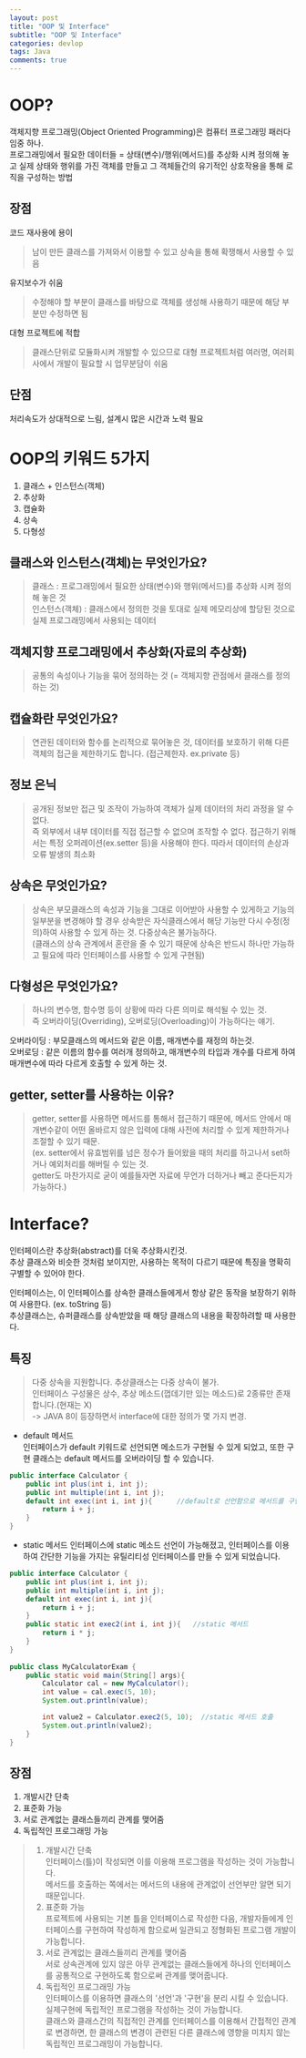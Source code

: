 ```yaml
---
layout: post
title: "OOP 및 Interface"
subtitle: "OOP 및 Interface"
categories: devlop
tags: Java
comments: true
---
```


# OOP?
객체지향 프로그래밍(Object Oriented Programming)은 컴퓨터 프로그래밍 패러다임중 하나.      
프로그래밍에서 필요한 데이터들 = 상태(변수)/행위(메서드)를 추상화 시켜 정의해 놓고 실제 상태와 행위를 가진 객체를 만들고 그 객체들간의 유기적인 상호작용을 통해 로직을 구성하는 방법

## 장점
코드 재사용에 용이
> 남이 만든 클래스를 가져와서 이용할 수 있고 상속을 통해 확쟁해서 사용할 수 있음

유지보수가 쉬움
> 수정해야 할 부분이 클래스를 바탕으로 객체를 생성해 사용하기 때문에 해당 부분만 수정하면 됨

대형 프로젝트에 적합
> 클래스단위로 모듈화시켜  개발할 수 있으므로 대형 프로젝트처럼 여러명, 여러회사에서 개발이 필요할 시 업무분담이 쉬움

## 단점
처리속도가 상대적으로 느림, 설계시 많은 시간과 노력 필요



# OOP의 키워드 5가지
1. 클래스 + 인스턴스(객체)
2. 추상화
3. 캡슐화
4. 상속
5. 다형성

## 클래스와 인스턴스(객체)는 무엇인가요?
> 클래스 : 프로그래밍에서 필요한 상태(변수)와 행위(메서드)를 추상화 시켜 정의해 놓은 것    
인스턴스(객체) : 클래스에서 정의한 것을 토대로 실제 메모리상에 할당된 것으로 실제 프로그래밍에서 사용되는 데이터

## 객체지향 프로그래밍에서 추상화(자료의 추상화)
> 공통의 속성이나 기능을 묶어 정의하는 것
(= 객체지향 관점에서 클래스를 정의하는 것)

## 캡슐화란 무엇인가요?
> 연관된 데이터와 함수를 논리적으로 묶어놓은 것, 데이터를 보호하기 위해 다른 객체의 접근을 제한하기도 합니다.
(접근제한자. ex.private 등)

## 정보 은닉
> 공개된 정보만 접근 및 조작이 가능하여 객체가 실제 데이터의 처리 과정을 알 수 없다.  
즉 외부에서 내부 데이터를 직접 접근할 수 없으며 조작할 수 없다. 접근하기 위해서는 특정 오퍼레이션(ex.setter 등)을 사용해야 한다.
따라서 데이터의 손상과 오류 발생의 최소화

## 상속은 무엇인가요?
> 상속은 부모클래스의 속성과 기능을 그대로 이어받아 사용할 수 있게하고 기능의 일부분을 변경해야 할 경우 상속받은 자식클래스에서 해당 기능만 다시 수정(정의)하여 사용할 수 있게 하는 것.
다중상속은 불가능하다.   
(클래스의 상속 관계에서 혼란을 줄 수 있기 때문에 상속은 반드시 하나만 가능하고 필요에 따라 인터페이스를 사용할 수 있게 구현됨)

## 다형성은 무엇인가요?
> 하나의 변수명, 함수명 등이 상황에 따라 다른 의미로 해석될 수 있는 것.   
즉 오버라이딩(Overriding), 오버로딩(Overloading)이 가능하다는 얘기.

오버라이딩 : 부모클래스의 메서드와 같은 이름, 매개변수를 재정의 하는것.   
오버로딩 : 같은 이름의 함수를 여러개 정의하고, 매개변수의 타입과 개수를 다르게 하여 매개변수에 따라 다르게 호출할 수 있게 하는 것.

## getter, setter를 사용하는 이유?
> getter, setter를 사용하면 메서드를 통해서 접근하기 때문에, 메서드 안에서 매개변수같이 어떤 올바르지 않은 입력에 대해 사전에 처리할 수 있게 제한하거나 조절할 수 있기 때문.   
(ex. setter에서 유효범위를 넘은 정수가 들어왔을 때의 처리를 하고나서 set하거나 예외처리를 해버릴 수 있는 것.   
getter도 마찬가지로 굳이 예를들자면 자료에 무언가 더하거나 빼고 준다든지가 가능하다.)



# Interface?
인터페이스란 추상화(abstract)를 더욱 추상화시킨것.   
추상 클래스와 비슷한 것처럼 보이지만, 사용하는 목적이 다르기 때문에 특징을 명확히 구별할 수 있어야 한다.  

인터페이스는, 이 인터페이스를 상속한 클래스들에게서 항상 같은 동작을 보장하기 위하여 사용한다. (ex. toString 등)   
추상클래스는, 슈퍼클래스를 상속받았을 때 해당 클래스의 내용을 확장하려할 때 사용한다.   

## 특징
> 다중 상속을 지원합니다. 추상클래스는 다중 상속이 불가.   
인터페이스 구성물은 상수, 추상 메소드(껍데기만 있는 메소드)로 2종류만 존재합니다.(현재는 X)   
-> JAVA 8이 등장하면서 interface에 대한 정의가 몇 가지 변경.   
- default 메서드   
인터페이스가 default 키워드로 선언되면 메소드가 구현될 수 있게 되었고, 또한 구현 클래스는 default 메서드를 오버라이딩 할 수 있습니다.
``` java
public interface Calculator {
    public int plus(int i, int j);
    public int multiple(int i, int j);
    default int exec(int i, int j){      //default로 선언함으로 메서드를 구현할 수 있다.
        return i + j;
    }
}
```
- static 메서드
인터페이스에 static 메소드 선언이 가능해졌고, 인터페이스를 이용하여 간단한 기능을 가지는 유틸리티성 인터페이스를 만들 수 있게 되었습니다.

``` java
public interface Calculator {
    public int plus(int i, int j);
    public int multiple(int i, int j);
    default int exec(int i, int j){
        return i + j;
    }
    public static int exec2(int i, int j){   //static 메서드 
        return i * j;
    }
}
 
public class MyCalculatorExam {
    public static void main(String[] args){
        Calculator cal = new MyCalculator();
        int value = cal.exec(5, 10);
        System.out.println(value);

        int value2 = Calculator.exec2(5, 10);  //static 메서드 호출 
        System.out.println(value2);
    }
}
```
## 장점
1. 개발시간 단축  
2. 표준화 가능  
3. 서로 관계없는 클래스들끼리 관계를 맺어줌  
4. 독립적인 프로그래밍 가능  

> 1. 개발시간 단축   
인터페이스(틀)이 작성되면 이를 이용해 프로그램을 작성하는 것이 가능합니다.  
메서드를 호출하는 쪽에서는 메서드의 내용에 관계없이 선언부만 알면 되기 때문입니다.  
> 2. 표준화 가능  
프로젝트에 사용되는 기본 틀을 인터페이스로 작성한 다음, 개발자들에게 인터페이스를 구현하여 작성하게 함으로써 일관되고 정형화된 프로그램 개발이 가능합니다.  
> 3. 서로 관계없는 클래스들끼리 관계를 맺어줌  
서로 상속관계에 있지 않은 아무 관계없는 클래스들에게 하나의 인터페이스를 공통적으로 구현하도록 함으로써 관계를 맺어줍니다. 
> 4. 독립적인 프로그래밍 가능   
인터페이스를 이용하면 클래스의 '선언'과 '구현'을 분리 시킬 수 있습니다.  
실제구현에 독립적인 프로그램을 작성하는 것이 가능합니다.   
클래스와 클래스간의 직접적인 관계를 인터페이스를 이용해서 간접적인 관계로 변경하면, 한 클래스의 변경이 관련된 다른 클래스에 영향을 미치지 않는 독립적인 프로그래밍이 가능합니다.   

